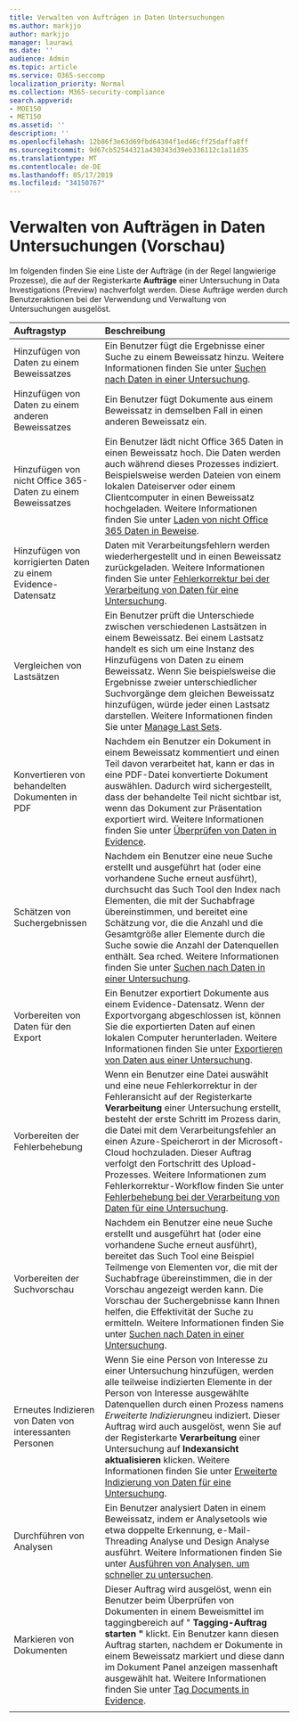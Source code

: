 ```yaml
---
title: Verwalten von Aufträgen in Daten Untersuchungen
ms.author: markjjo
author: markjjo
manager: laurawi
ms.date: ''
audience: Admin
ms.topic: article
ms.service: O365-seccomp
localization_priority: Normal
ms.collection: M365-security-compliance
search.appverid:
- MOE150
- MET150
ms.assetid: ''
description: ''
ms.openlocfilehash: 12b86f3e63d69fbd64304f1ed46cff25daffa8ff
ms.sourcegitcommit: 9d67cb52544321a430343d39eb336112c1a11d35
ms.translationtype: MT
ms.contentlocale: de-DE
ms.lasthandoff: 05/17/2019
ms.locfileid: "34150767"
---
```

# <a name="manage-jobs-in-data-investigations-preview"></a>Verwalten von Aufträgen in Daten Untersuchungen (Vorschau)

Im folgenden finden Sie eine Liste der Aufträge (in der Regel langwierige Prozesse), die auf der Registerkarte **Aufträge** einer Untersuchung in Data Investigations (Preview) nachverfolgt werden. Diese Aufträge werden durch Benutzeraktionen bei der Verwendung und Verwaltung von Untersuchungen ausgelöst.

| Auftragstyp           | Beschreibung     |
| :----------------- | :----------     |
|Hinzufügen von Daten zu einem Beweissatzes | Ein Benutzer fügt die Ergebnisse einer Suche zu einem Beweissatz hinzu.  Weitere Informationen finden Sie unter [Suchen nach Daten in einer Untersuchung](search-for-data.md). |
|Hinzufügen von Daten zu einem anderen Beweissatzes | Ein Benutzer fügt Dokumente aus einem Beweissatz in demselben Fall in einen anderen Beweissatz ein.|
|Hinzufügen von nicht Office 365-Daten zu einem Beweissatzes | Ein Benutzer lädt nicht Office 365 Daten in einen Beweissatz hoch. Die Daten werden auch während dieses Prozesses indiziert. Beispielsweise werden Dateien von einem lokalen Dateiserver oder einem Clientcomputer in einen Beweissatz hochgeladen. Weitere Informationen finden Sie unter [Laden von nicht Office 365 Daten in Beweise](load-non-office365-data.md).| 
|Hinzufügen von korrigierten Daten zu einem Evidence-Datensatz | Daten mit Verarbeitungsfehlern werden wiederhergestellt und in einen Beweissatz zurückgeladen. Weitere Informationen finden Sie unter [Fehlerkorrektur bei der Verarbeitung von Daten für eine Untersuchung](error-remediation.md). | 
|Vergleichen von Lastsätzen | Ein Benutzer prüft die Unterschiede zwischen verschiedenen Lastsätzen in einem Beweissatz. Bei einem Lastsatz handelt es sich um eine Instanz des Hinzufügens von Daten zu einem Beweissatz. Wenn Sie beispielsweise die Ergebnisse zweier unterschiedlicher Suchvorgänge dem gleichen Beweissatz hinzufügen, würde jeder einen Lastsatz darstellen. Weitere Informationen finden Sie unter [Manage Last Sets](manage-load-sets.md). |
|Konvertieren von behandelten Dokumenten in PDF|Nachdem ein Benutzer ein Dokument in einem Beweissatz kommentiert und einen Teil davon verarbeitet hat, kann er das in eine PDF-Datei konvertierte Dokument auswählen. Dadurch wird sichergestellt, dass der behandelte Teil nicht sichtbar ist, wenn das Dokument zur Präsentation exportiert wird. Weitere Informationen finden Sie unter [Überprüfen von Daten in Evidence](review-data-in-evidence.md). |
|Schätzen von Suchergebnissen | Nachdem ein Benutzer eine neue Suche erstellt und ausgeführt hat (oder eine vorhandene Suche erneut ausführt), durchsucht das Such Tool den Index nach Elementen, die mit der Suchabfrage übereinstimmen, und bereitet eine Schätzung vor, die die Anzahl und die Gesamtgröße aller Elemente durch die Suche sowie die Anzahl der Datenquellen enthält. Sea rched.  Weitere Informationen finden Sie unter [Suchen nach Daten in einer Untersuchung](search-for-data.md). | 
|Vorbereiten von Daten für den Export | Ein Benutzer exportiert Dokumente aus einem Evidence-Datensatz. Wenn der Exportvorgang abgeschlossen ist, können Sie die exportierten Daten auf einen lokalen Computer herunterladen. Weitere Informationen finden Sie unter [Exportieren von Daten aus einer Untersuchung](export-data.md). | 
|Vorbereiten der Fehlerbehebung |Wenn ein Benutzer eine Datei auswählt und eine neue Fehlerkorrektur in der Fehleransicht auf der Registerkarte **Verarbeitung** einer Untersuchung erstellt, besteht der erste Schritt im Prozess darin, die Datei mit dem Verarbeitungsfehler an einen Azure-Speicherort in der Microsoft-Cloud hochzuladen. Dieser Auftrag verfolgt den Fortschritt des Upload-Prozesses. Weitere Informationen zum Fehlerkorrektur-Workflow finden Sie unter [Fehlerbehebung bei der Verarbeitung von Daten für eine Untersuchung](error-remediation.md).| 
|Vorbereiten der Suchvorschau | Nachdem ein Benutzer eine neue Suche erstellt und ausgeführt hat (oder eine vorhandene Suche erneut ausführt), bereitet das Such Tool eine Beispiel Teilmenge von Elementen vor, die mit der Suchabfrage übereinstimmen, die in der Vorschau angezeigt werden kann. Die Vorschau der Suchergebnisse kann Ihnen helfen, die Effektivität der Suche zu ermitteln.  Weitere Informationen finden Sie unter [Suchen nach Daten in einer Untersuchung](search-for-data.md). | 
|Erneutes Indizieren von Daten von interessanten Personen | Wenn Sie eine Person von Interesse zu einer Untersuchung hinzufügen, werden alle teilweise indizierten Elemente in der Person von Interesse ausgewählte Datenquellen durch einen Prozess namens *Erweiterte Indizierung*neu indiziert. Dieser Auftrag wird auch ausgelöst, wenn Sie auf der Registerkarte **Verarbeitung** einer Untersuchung auf **Indexansicht aktualisieren** klicken. Weitere Informationen finden Sie unter [Erweiterte Indizierung von Daten für eine Untersuchung](index-data-people-of-interest.md).
|Durchführen von Analysen | Ein Benutzer analysiert Daten in einem Beweissatz, indem er Analysetools wie etwa doppelte Erkennung, e-Mail-Threading Analyse und Design Analyse ausführt. Weitere Informationen finden Sie unter [Ausführen von Analysen, um schneller zu untersuchen](run-analytics-to-investigate-faster.md). | 
|Markieren von Dokumenten | Dieser Auftrag wird ausgelöst, wenn ein Benutzer beim Überprüfen von Dokumenten in einem Beweismittel im taggingbereich auf " **Tagging-Auftrag starten** **"** klickt. Ein Benutzer kann diesen Auftrag starten, nachdem er Dokumente in einem Beweissatz markiert und diese dann im Dokument Panel anzeigen massenhaft ausgewählt hat. Weitere Informationen finden Sie unter [Tag Documents in Evidence](tag-documents.md). | 
|||
